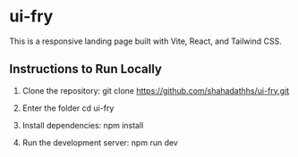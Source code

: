 # ui-fry

This is a responsive landing page built with Vite, React, and Tailwind CSS.

## Instructions to Run Locally

1. Clone the repository:
   git clone <https://github.com/shahadathhs/ui-fry.git>
   
2. Enter the folder
    cd ui-fry

3. Install dependencies:
    npm install

4. Run the development server:
    npm run dev
